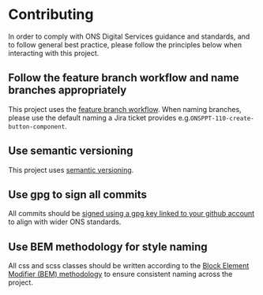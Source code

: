 # Contributing

In order to comply with ONS Digital Services guidance and standards, and to follow general best practice, please follow the principles below when interacting with this project.

## Follow the feature branch workflow and name branches appropriately

This project uses the [feature branch workflow](https://www.atlassian.com/git/tutorials/comparing-workflows/feature-branch-workflow). When naming branches, please use the default naming a Jira ticket provides e.g.`ONSPPT-110-create-button-component`.

## Use semantic versioning

This project uses [semantic versioning](https://semver.org/).

## Use gpg to sign all commits

All commits should be [signed using a gpg key linked to your github account](https://docs.github.com/en/authentication/managing-commit-signature-verification) to align with wider ONS standards.

## Use BEM methodology for style naming

All css and scss classes should be written according to the [Block Element Modifier (BEM) methodology](https://getbem.com/) to ensure consistent naming across the project.
